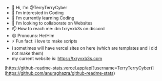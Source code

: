 - 👋 Hi, I’m @TerryTerryCyber
- 👀 I’m interested in Coding
- 🌱 I’m currently learning Coding
- 💞️ I’m looking to collaborate on Websites
- 📫 How to reach me: dm txryvxb3s on discord
- 😄 Pronouns: He/Him
- ⚡ Fun fact: i love to make scripts
- i sometimes will have vercel sites on here (which are templates and i did not make them)
- my current website is: https://txryvxb3s.com

(https://github-readme-stats.vercel.app/api?username=TerryTerryCyber)](https://github.com/anuraghazra/github-readme-stats)
